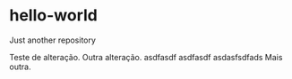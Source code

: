 # hello-world
Just another repository

Teste de alteração.
Outra alteração.
asdfasdf asdfasdf 
asdasfsdfads
Mais outra.
